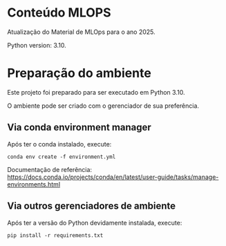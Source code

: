 # Conteúdo MLOPS

Atualização do Material de MLOps para o ano 2025.

Python version: 3.10.

# Preparação do ambiente

Este projeto foi preparado para ser executado em Python 3.10.

O ambiente pode ser criado com o gerenciador de sua preferência. 

## Via conda environment manager
Após ter o conda instalado, execute:
```shell
conda env create -f environment.yml
```

Documentação de referência: https://docs.conda.io/projects/conda/en/latest/user-guide/tasks/manage-environments.html 

## Via outros gerenciadores de ambiente
Após ter a versão do Python devidamente instalada, execute:
```shell
pip install -r requirements.txt
```